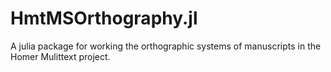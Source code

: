 # HmtMSOrthography.jl

A julia package for working the orthographic systems of manuscripts in the Homer Mulittext project.
